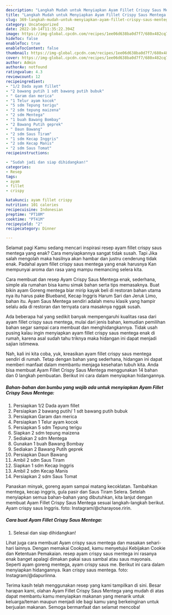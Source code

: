 ```yaml
---
description: "Langkah Mudah untuk Menyiapkan Ayam Fillet Crispy Saus Mentega yang Enak Banget, Buat Buka Puasa}"
title: "Langkah Mudah untuk Menyiapkan Ayam Fillet Crispy Saus Mentega yang Enak Banget, Buat Buka Puasa}"
slug: 369-langkah-mudah-untuk-menyiapkan-ayam-fillet-crispy-saus-mentega-yang-enak-banget-buat-buka-puasa
category: Uncategorized
date: 2022-10-14T11:35:22.394Z
image: https://img-global.cpcdn.com/recipes/1ee06d638ba0d7f7/680x482cq70/ayam-fillet-crispy-saus-mentega-foto-resep-utama.jpg
hideToc: false
enableToc: true
enableTocContent: false
thumbnail: https://img-global.cpcdn.com/recipes/1ee06d638ba0d7f7/680x482cq70/ayam-fillet-crispy-saus-mentega-foto-resep-utama.jpg
cover: https://img-global.cpcdn.com/recipes/1ee06d638ba0d7f7/680x482cq70/ayam-fillet-crispy-saus-mentega-foto-resep-utama.jpg
author: Admin
authorAv: notfound
ratingvalue: 4.3
reviewcount: 12
recipeingredient:
- "1/2 Dada ayam fillet"
- "2 bawang putih 1 sdt bawang putih bubuk"
- " Garam dan merica"
- "1 Telur ayam kocok"
- "5 sdm Tepung terigu"
- "2 sdm tepung maizena"
- "2 sdm Mentega"
- "1 buah Bawang Bombay"
- "2 Bawang Putih geprek"
- " Daun Bawang"
- "2 sdm Saus Tiram"
- "1 sdm Kecap Inggris"
- "2 sdm Kecap Manis"
- "2 sdm Saus Tomat"
recipeinstructions:

- "Sudah jadi dan siap dihidangkan!"
categories:
- Resep
tags:
- ayam
- fillet
- crispy

katakunci: ayam fillet crispy 
nutrition: 101 calories
recipecuisine: Indonesian
preptime: "PT10M"
cooktime: "PT41M"
recipeyield: "2"
recipecategory: Dinner

---
```



Selamat pagi Kamu sedang mencari inspirasi resep ayam fillet crispy saus mentega yang enak? Cara menyiapkannya sangat tidak susah. Tapi Jika salah mengolah maka hasilnya akan hambar dan justru cenderung tidak enak. Padahal ayam fillet crispy saus mentega yang enak harusnya Kan mempunyai aroma dan rasa yang mampu memancing selera kita.


Cara membuat dan resep Ayam Crispy Saus Mentega enak, sederhana, simple ala rumahan bisa kamu simak bahan serta tips memasaknya. Buat bikin ayam Goreng mentega biar mirip kayak beli di restoran bahan utama nya itu harus pake Blueband, Kecap Inggris Harum Sari dan Jeruk Limo, bahan itu. Ayam Saus Mentega sendiri adalah menu klasik yang hampir selalu ada di restoran dan ternyata cara masaknya nggak susah.

Ada beberapa hal yang sedikit banyak mempengaruhi kualitas rasa dari ayam fillet crispy saus mentega, mulai dari jenis bahan, kemudian pemilihan bahan segar sampai cara membuat dan menghidangkannya. Tidak usah pusing kalau ingin menyiapkan ayam fillet crispy saus mentega enak di rumah, karena asal sudah tahu triknya maka hidangan ini dapat menjadi sajian istimewa.


Nah, kali ini kita coba, yuk, kreasikan ayam fillet crispy saus mentega sendiri di rumah. Tetap dengan bahan yang sederhana, hidangan ini dapat memberi manfaat dalam membantu menjaga kesehatan tubuh kita. Anda bisa membuat Ayam Fillet Crispy Saus Mentega menggunakan 14 bahan dan 0 langkah pembuatan. Berikut ini cara dalam menyiapkan hidangannya.

<!--inarticleads1-->

##### Bahan-bahan dan bumbu yang wajib ada untuk menyiapkan Ayam Fillet Crispy Saus Mentega:

1. Persiapkan 1/2 Dada ayam fillet
1. Persiapkan 2 bawang putih/ 1 sdt bawang putih bubuk
1. Persiapkan  Garam dan merica
1. Persiapkan 1 Telur ayam kocok
1. Persiapkan 5 sdm Tepung terigu
1. Siapkan 2 sdm tepung maizena
1. Sediakan 2 sdm Mentega
1. Gunakan 1 buah Bawang Bombay
1. Sediakan 2 Bawang Putih geprek
1. Persiapkan  Daun Bawang
1. Ambil 2 sdm Saus Tiram
1. Siapkan 1 sdm Kecap Inggris
1. Ambil 2 sdm Kecap Manis
1. Persiapkan 2 sdm Saus Tomat


Panaskan minyak, goreng ayam sampai matang kecoklatan. Tambahkan mentega, kecap inggris, gula pasir dan Saus Tiram Selera. Setelah menyiapkan semua bahan-bahan yang dibutuhkan, kita lanjut dengan membuat Ayam Fillet Crispy Saus Mentega sesuai langkah-langkah berikut. Ayam crispy saus Inggris. foto: Instagram/@charayose.ririn. 

<!--inarticleads2-->

##### Cara buat Ayam Fillet Crispy Saus Mentega:


1. Selesai dan siap dihidangkan!

Lihat juga cara membuat Ayam crispy saus mentega dan masakan sehari-hari lainnya. Dengan memakai Cookpad, kamu menyetujui Kebijakan Cookie dan Ketentuan Pemakaian. resep ayam crispy saus mentega ini rasanya enak banget apalagi dimakan pakai saus sambal atau saus mayonais. Seperti ayam goreng mentega, ayam crispy saus me. Berikut ini cara dalam menyiapkan hidangannya. Ikan crispy saus mentega. foto: Instagram/@dapurlinna. 

Terima kasih telah menggunakan resep yang kami tampilkan di sini. Besar harapan kami, olahan Ayam Fillet Crispy Saus Mentega yang mudah di atas dapat membantu kamu menyiapkan makanan yang menarik untuk keluarga/teman maupun menjadi ide bagi kamu yang berkeinginan untuk berjualan makanan. Semoga bermanfaat dan selamat mencoba!
